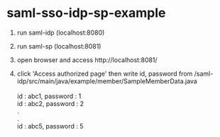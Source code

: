 # saml-sso-idp-sp-example


1. run saml-idp (localhost:8080)

2. run saml-sp  (localhost:8081)

3. open browser and access http://localhost:8081/

4. click 'Access authorized page' then write id, password from /saml-idp/src/main/java/example/member/SampleMemberData.java<br/><br/>
   id : abc1, password : 1<br/>
   id : abc2, password : 2<br/>
   .<br/>
   .<br/>
   id : abc5, password : 5
